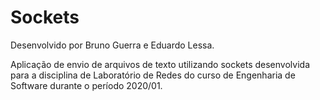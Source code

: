 # Sockets
Desenvolvido por Bruno Guerra e Eduardo Lessa.

Aplicação de envio de arquivos de texto utilizando sockets desenvolvida para a disciplina de Laboratório de Redes do curso de Engenharia de Software durante o período 2020/01.
